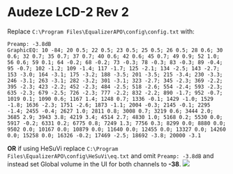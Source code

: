 # Audeze LCD-2 Rev 2
Replace `C:\Program Files\EqualizerAPO\config\config.txt` with:
```
Preamp: -3.8dB
GraphicEQ: 10 -84; 20 0.5; 22 0.5; 23 0.5; 25 0.5; 26 0.5; 28 0.6; 30 0.6; 32 0.7; 35 0.7; 37 0.7; 40 0.6; 42 0.6; 45 0.7; 49 0.9; 52 1.0; 56 0.6; 59 0.1; 64 -0.2; 68 -0.2; 73 -0.3; 78 -0.3; 83 -0.3; 89 -0.4; 95 -0.7; 102 -1.2; 109 -1.4; 117 -1.7; 125 -2.1; 134 -2.5; 143 -2.7; 153 -3.0; 164 -3.1; 175 -3.2; 188 -3.5; 201 -3.5; 215 -3.4; 230 -3.3; 246 -3.1; 263 -3.1; 282 -3.2; 301 -3.1; 323 -2.7; 345 -2.3; 369 -2.2; 395 -2.3; 423 -2.2; 452 -2.3; 484 -2.5; 518 -2.6; 554 -2.4; 593 -2.3; 635 -2.3; 679 -2.5; 726 -2.3; 777 -2.2; 832 -2.2; 890 -1.7; 952 -0.7; 1019 0.1; 1090 0.6; 1167 1.4; 1248 0.7; 1336 -0.1; 1429 -1.0; 1529 -1.8; 1636 -2.3; 1751 -2.6; 1873 -1.1; 2004 -0.3; 2145 -0.1; 2295 -1.4; 2455 -0.4; 2627 1.0; 2811 0.8; 3008 0.7; 3219 0.6; 3444 2.0; 3685 2.9; 3943 3.8; 4219 3.4; 4514 2.7; 4830 1.0; 5168 0.2; 5530 0.0; 5917 -0.2; 6331 0.2; 6775 0.8; 7249 1.3; 7756 0.3; 8299 0.0; 8880 0.0; 9502 0.0; 10167 0.0; 10879 0.0; 11640 0.0; 12455 0.0; 13327 0.0; 14260 0.0; 15258 0.0; 16326 -0.2; 17469 -2.5; 18692 -3.8; 20000 -3.1
```
**OR** if using HeSuVi replace `C:\Program Files\EqualizerAPO\config\HeSuVi\eq.txt` and omit `Preamp: -3.8dB` and instead set Global volume in the UI for both channels to **-38**.
![](https://raw.githubusercontent.com/jaakkopasanen/AutoEq/master/results/SBAF-Serious/headphoncecom/onear/Audeze%20LCD-2%20Rev%202/Audeze%20LCD-2%20Rev%202.png)